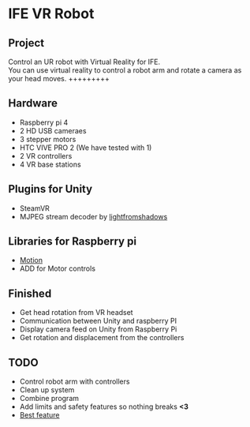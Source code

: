 
# IFE VR Robot
## Project
Control an UR robot with Virtual Reality for IFE.<br>
You can use virtual reality to control a robot arm and rotate a camera as your head moves.
+++++++++
## Hardware
- Raspberry pi 4
- 2 HD USB cameraes
- 3 stepper motors
- HTC VIVE PRO 2 (We have tested with 1)
- 2 VR controllers
- 4 VR base stations
## Plugins for Unity
- SteamVR
- MJPEG stream decoder by <a href="https://gist.github.com/lightfromshadows/79029ca480393270009173abc7cad858" target="_blank">lightfromshadows</a>
## Libraries for Raspberry pi
- <a href="https://github.com/Motion-Project/motion/" target="_blank">Motion</a>
- ADD for Motor controls

## Finished
- Get head rotation from VR headset
- Communication between Unity and raspberry PI
- Display camera feed on Unity from Raspberry Pi
- Get rotation and displacement from the controllers
## TODO
- Control robot arm with controllers
- Clean up system
- Combine program
- Add limits and safety features so nothing breaks **<3**
- <a href="https://www.youtube.com/watch?v=tPEE9ZwTmy0" target="_blank">Best feature</a>
